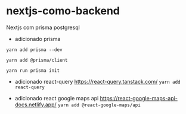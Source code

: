 # nextjs-como-backend

Nextjs com prisma postgresql


* adicionado prisma

`yarn add prisma --dev `

`yarn add @prisma/client`

`yarn run prisma init`

* adicionado react-query https://react-query.tanstack.com/ `yarn add react-query`

* adicionado react google maps api https://react-google-maps-api-docs.netlify.app/ `yarn add @react-google-maps/api`
